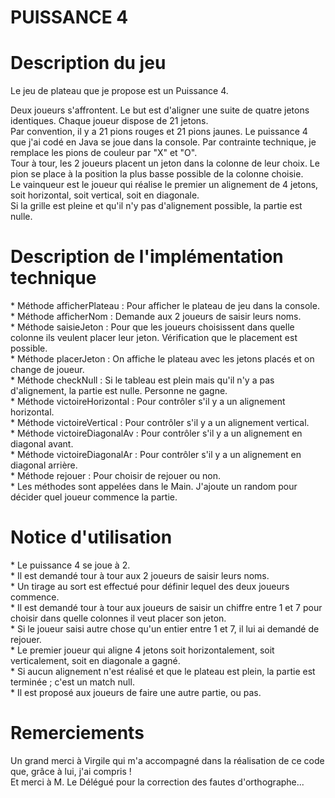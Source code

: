 # PUISSANCE 4


<h1>Description du jeu</h1>

Le jeu de plateau que je propose est un Puissance 4. <br/>

<p>Deux joueurs s'affrontent. Le but est d'aligner une suite de quatre jetons identiques. Chaque joueur dispose de 21 jetons.<br/>
Par convention, il y a 21 pions rouges et 21 pions jaunes. Le puissance 4 que j'ai codé en Java se joue dans la console. Par contrainte technique, je remplace les pions de couleur par "X" et "O".<br/>
Tour à tour, les 2 joueurs placent un jeton dans la colonne de leur choix. Le pion se place à la position la plus basse possible de la colonne choisie.<br/>
Le vainqueur est le joueur qui réalise le premier un alignement de 4 jetons, soit horizontal, soit vertical, soit en diagonale.<br/>
Si la grille est pleine et qu'il n'y pas d'alignement possible, la partie est nulle.</p>

<h1>Description de l'implémentation technique</h1>
<p>
* Méthode afficherPlateau : Pour afficher le plateau de jeu dans la console.<br/>
* Méthode afficherNom : Demande aux 2 joueurs de saisir leurs noms.<br/>
* Méthode saisieJeton : Pour que les joueurs choisissent dans quelle colonne ils veulent placer leur jeton. Vérification que le placement est possible.<br/>
* Méthode placerJeton : On affiche le plateau avec les jetons placés et on change de joueur.<br/>
* Méthode checkNull : Si le tableau est plein mais qu'il n'y a pas d'alignement, la partie est nulle. Personne ne gagne.<br/>
* Méthode victoireHorizontal : Pour contrôler s'il y a un alignement horizontal.<br/>
* Méthode victoireVertical : Pour contrôler s'il y a un alignement vertical.<br/>
* Méthode victoireDiagonalAv : Pour contrôler s'il y a un alignement en diagonal avant.<br/>
* Méthode victoireDiagonalAr : Pour contrôler s'il y a un alignement en diagonal arrière.<br/>
* Méthode rejouer : Pour choisir de rejouer ou non.<br/>
* Les méthodes sont appelées dans le Main. J'ajoute un random pour décider quel joueur commence la partie.</p>

<h1>Notice d'utilisation</h1>
<p>
* Le puissance 4 se joue à 2.<br/>
* Il est demandé tour à tour aux 2 joueurs de saisir leurs noms.<br/>
* Un tirage au sort est effectué pour définir lequel des deux joueurs commence.<br/>
* Il est demandé tour à tour aux joueurs de saisir un chiffre entre 1 et 7 pour choisir dans quelle colonnes il veut placer son jeton.<br/>
* Si le joueur saisi autre chose qu'un entier entre 1 et 7, il lui ai demandé de rejouer.<br/>
* Le premier joueur qui aligne 4 jetons soit horizontalement, soit verticalement, soit en diagonale a gagné.<br/>
* Si aucun alignement n'est réalisé et que le plateau est plein, la partie est terminée ; c'est un match null.<br/>
* Il est proposé aux joueurs de faire une autre partie, ou pas.
</p>

<h1>Remerciements</h1>

<p>Un grand merci à Virgile qui m'a accompagné dans la réalisation de ce code que, grâce à lui, j'ai compris !<br/>
Et merci à M. Le Délégué pour la correction des fautes d'orthographe...</p>
